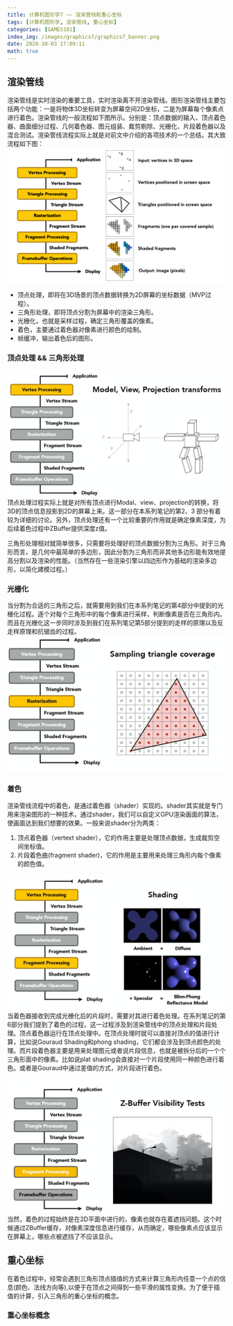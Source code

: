 ```yaml
---
title: 计算机图形学7 —— 渲染管线和重心坐标
tags: [计算机图形学, 渲染管线, 重心坐标]
categories: [GAMES101]
index_img: /images/graphics7/graphics7_banner.png
date: 2020-10-03 17:09:11
math: true
---
```


## 渲染管线
渲染管线是实时渲染的重要工具，实时渲染离不开渲染管线。图形渲染管线主要包括两个功能：一是将物体3D坐标转变为屏幕空间2D坐标，二是为屏幕每个像素点进行着色。渲染管线的一般流程如下图所示。分别是：顶点数据的输入、顶点着色器、曲面细分过程、几何着色器、图元组装、裁剪剔除、光栅化、片段着色器以及混合测试。渲染管线流程实际上就是对前文中介绍的各项技术的一个总结。其大致流程如下图：
![](/images/graphics7/graphics7_banner.png)

* 顶点处理，即将在3D场景的顶点数据转换为2D屏幕的坐标数据（MVP过程）。
* 三角形处理，即将顶点分割为屏幕中的渲染三角形。
* 光栅化，也就是采样过程，确定三角形覆盖的像素。
* 着色，主要通过着色器对像素进行颜色的绘制。
* 帧缓冲，输出着色后的图形。

### 顶点处理 && 三角形处理
![](/images/graphics7/graphics7_vertex.jpg)
顶点处理过程实际上就是对所有顶点进行Modal、view、projection的转换，将3D的顶点信息投影到2D的屏幕上来。这一部分在本系列笔记的第2、3 部分有着较为详细的讨论。另外，顶点处理还有一个比较重要的作用就是确定像素深度，为后续着色过程中ZBuffer提供深度z值。

三角形处理相对就简单很多，只需要将处理好的顶点数据分割为三角形。对于三角形而言，是几何中最简单的多边形，因此分割为三角形而非其他多边形能有效地提高分割以及渲染的性能。（当然存在一些渲染引擎以四边形作为基础的渲染多边形，以简化建模过程。）

### 光栅化
当分割为合适的三角形之后，就需要用到我们在本系列笔记的第4部分中提到的光栅化过程。逐个对每个三角形中的每个像素进行采样，判断像素是否在三角形内。而且在光栅化这一步同时涉及到我们在系列笔记第5部分提到的走样的原理以及反走样原理和抗锯齿的过程。
![](/images/graphics7/graphics7_rasterization.jpg)

### 着色
渲染管线流程中的着色，是通过着色器（shader）实现的。shader其实就是专门用来渲染图形的一种技术，通过shader，我们可以自定义GPU渲染画面的算法，使画面达到我们想要的效果。一般来说shader分为两类：
1. 顶点着色器（vertext shader），它的作用主要是处理顶点数据，生成裁剪空间坐标值。
2. 片段着色曲(fragment shader)，它的作用是主要用来处理三角形内每个像素的颜色值。

![](/images/graphics7/graphics7_shading.jpg)
当着色器接收到完成光栅化后的片段时，需要对其进行着色处理。在系列笔记的第6部分我们提到了着色的过程，这一过程涉及到渲染管线中的顶点处理和片段处理。顶点着色器运行在顶点处理中。在顶点处理时就可以直接对顶点的值进行计算，比如说Gouraud Shading和phong shading，它们都会涉及到顶点颜色的处理。而片段着色器主要是用来处理图元或者说片段信息，也就是被拆分后的一个个三角形面中的像素。比如说plat shading会直接对一个片段使用同一种颜色进行着色。或者是Gouraud中通过差值的方式，对片段进行着色。

![](/images/graphics7/graphics7_zbuffer.jpg)
当然，着色的过程始终是在2D平面中进行的，像素也就存在着遮挡问题。这个时候通过ZBuffer缓存，对像素深度信息进行缓存，从而确定，哪些像素点应该显示在屏幕上，哪些点被遮挡了不应该显示。

## 重心坐标
在着色过程中，经常会遇到三角形顶点插值的方式来计算三角形内任意一个点的信息(颜色、法线方向等),以便于在顶点之间得到一些平滑的属性变换。为了便于插值的计算，引入三角形的重心坐标的概念。
### 重心坐标概念


